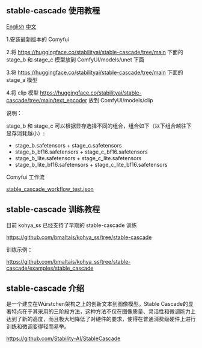 ## stable-cascade 使用教程

[English](./README_en.md) [中文](./README.md)

1.安装最新版本的 Comyfui

2.将 https://huggingface.co/stabilityai/stable-cascade/tree/main 下面的 stage_b 和 stage_c 模型放到 ComfyUI/models/unet 下面

3.将 https://huggingface.co/stabilityai/stable-cascade/tree/main 下面的 stage_a 模型

4.将 clip 模型 https://huggingface.co/stabilityai/stable-cascade/tree/main/text_encoder 放到 ComfyUI/models/clip

说明：

stage_b 和 stage_c 可以根据显存选择不同的组合，组合如下（以下组合越往下显存消耗越小）: 

- stage_b.safetensors + stage_c.safetensors
- stage_b_bf16.safetensors + stage_c_bf16.safetensors
- stage_b_lite.safetensors + stage_c_lite.safetensors
- stage_b_lite_bf16.safetensors + stage_c_lite_bf16.safetensors

Comyfui 工作流

[stable_cascade_workflow_test.json](https://github.com/hua1995116/awesome-ai-painting/files/14339725/stable_cascade_workflow_test.json)


## stable-cascade 训练教程

目前 kohya_ss 已经支持了早期的 stable-cascade 训练

https://github.com/bmaltais/kohya_ss/tree/stable-cascade

训练示例：

https://github.com/bmaltais/kohya_ss/tree/stable-cascade/examples/stable_cascade


## stable-cascade 介绍

是一个建立在Würstchen架构之上的创新文本到图像模型。Stable Cascade的显著特点在于其采用的三阶段方法，这种方法不仅在图像质量、灵活性和微调能力上达到了新的高度，而且极大地降低了对硬件的要求，使得在普通消费级硬件上进行训练和微调变得轻而易举。

https://github.com/Stability-AI/StableCascade
